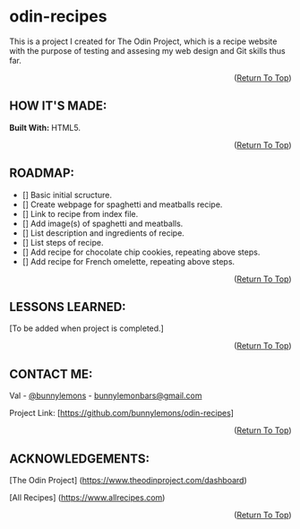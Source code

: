 # odin-recipes

This is a project I created for The Odin Project, which is a recipe website with the purpose of testing and assesing my
web design and Git skills thus far.

<p align="right">(<a href=#readme-top>Return To Top</a>)</p>

## HOW IT'S MADE:

**Built With:** HTML5.

<p align="right">(<a href=#readme-top>Return To Top</a>)</p>

## ROADMAP:

- [] Basic initial scructure.
- [] Create webpage for spaghetti and meatballs recipe.
- [] Link to recipe from index file.
- [] Add image(s) of spaghetti and meatballs.
- [] List description and ingredients of recipe.
- [] List steps of recipe.
- [] Add recipe for chocolate chip cookies, repeating above steps.
- [] Add recipe for French omelette, repeating above steps.

<p align="right">(<a href=#readme-top>Return To Top</a>)</p>

## LESSONS LEARNED:

[To be added when project is completed.]

<p align="right">(<a href=#readme-top>Return To Top</a>)</p>

## CONTACT ME:

Val - [@bunnylemons](https://twitter.com/bunnylemons) - bunnylemonbars@gmail.com

Project Link: [https://github.com/bunnylemons/odin-recipes]

<p align="right">(<a href=#readme-top>Return To Top</a>)</p>

## ACKNOWLEDGEMENTS:

[The Odin Project] (https://www.theodinproject.com/dashboard)

[All Recipes] (https://www.allrecipes.com)

<p align="right">(<a href=#readme-top>Return To Top</a>)</p>